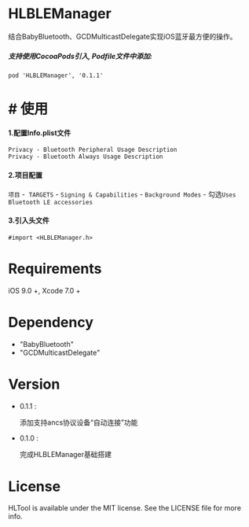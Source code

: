 # HLBLEManager

结合BabyBluetooth、GCDMulticastDelegate实现iOS蓝牙最方便的操作。

##### 支持使用CocoaPods引入, Podfile文件中添加:

```objc
pod 'HLBLEManager', '0.1.1'
```

# # 使用

#### 1.配置Info.plist文件

```
Privacy - Bluetooth Peripheral Usage Description
Privacy - Bluetooth Always Usage Description
```

#### 2.项目配置

`项目` -  `TARGETS` - `Signing & Capabilities` - `Background Modes`  -  勾选`Uses Bluetooth LE accessories`

#### 3.引入头文件

```objc
#import <HLBLEManager.h>
```

# Requirements

iOS 9.0 +, Xcode 7.0 +

# Dependency

- "BabyBluetooth"
- "GCDMulticastDelegate"

# Version

* 0.1.1 :
  
  添加支持ancs协议设备“自动连接”功能

* 0.1.0 :
  
  完成HLBLEManager基础搭建

# License

HLTool is available under the MIT license. See the LICENSE file for more info.
